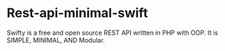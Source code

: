 # Rest-api-minimal-swift
Swifty is a free and open source REST API written in PHP with OOP. It is SIMPLE, MINIMAL, AND Modular.
